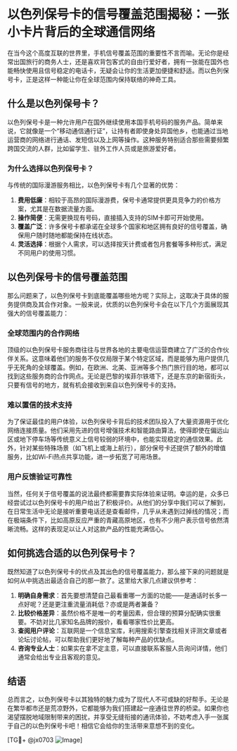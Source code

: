 # 以色列保号卡的信号覆盖范围揭秘：一张小卡片背后的全球通信网络

在当今这个高度互联的世界里，手机信号覆盖范围的重要性不言而喻。无论你是经常出国旅行的商务人士，还是喜欢背包客式的自由行爱好者，拥有一张能在国外也能畅快使用且信号稳定的电话卡，无疑会让你的生活更加便捷和舒适。而以色列保号卡，正是这样一种能让你在全球范围内保持联络的神奇工具。

## 什么是以色列保号卡？

以色列保号卡是一种允许用户在国外继续使用本国手机号码的服务产品。简单来说，它就像是一个“移动通信通行证”，让持有者即使身处异国他乡，也能通过当地运营商的网络进行通话、发短信以及上网等操作。这种服务特别适合那些需要频繁跨国交流的人群，比如留学生、驻外工作人员或是旅游爱好者。

### 为什么选择以色列保号卡？

与传统的国际漫游服务相比，以色列保号卡有几个显著的优势：

1. **费用低廉**：相较于高昂的国际漫游费，保号卡通常提供更具竞争力的价格方案，尤其是在数据流量方面。
2. **操作简便**：无需更换现有号码，直接插入支持的SIM卡即可开始使用。
3. **覆盖广泛**：许多保号卡都承诺在全球多个国家和地区拥有良好的信号覆盖，确保用户随时随地都能保持在线状态。
4. **灵活选择**：根据个人需求，可以选择按天计费或者包月套餐等多种形式，满足不同用户的使用习惯。

## 以色列保号卡的信号覆盖范围

那么问题来了，以色列保号卡到底能覆盖哪些地方呢？实际上，这取决于具体的服务提供商及其合作对象。一般来说，优质的以色列保号卡会在以下几个方面展现其强大的信号覆盖能力：

### 全球范围内的合作网络

顶级的以色列保号卡服务商往往与世界各地的主要电信运营商建立了广泛的合作伙伴关系。这意味着他们的服务不仅仅局限于某个特定区域，而是能够为用户提供几乎无死角的全球覆盖。例如，在欧洲、北美、亚洲等多个热门旅行目的地，都可以找到这些服务商的合作网点。无论是巴黎的埃菲尔铁塔下，还是东京的新宿街头，只要有信号的地方，就有机会接收到来自以色列保号卡的支持。

### 难以置信的技术支持

为了保证最佳的用户体验，以色列保号卡背后的技术团队投入了大量资源用于优化网络连接质量。他们采用先进的信号增强技术和智能路由算法，使得即使在偏远山区或地下停车场等传统意义上信号较弱的环境中，也能实现稳定的通信效果。此外，针对某些特殊场景（如飞机上或海上航行），部分保号卡还提供了额外的增值服务，比如Wi-Fi热点共享功能，进一步拓宽了可用场景。

### 用户反馈验证可靠性

当然，任何关于信号覆盖的说法最终都需要靠实际体验来证明。幸运的是，众多已经尝试过以色列保号卡的用户给出了积极评价。从他们的分享中我们可以了解到，在日常生活中无论是接听重要电话还是查看邮件，几乎从未遇到过掉线的情况；而在极端条件下，比如高原反应严重的青藏高原地区，也有不少用户表示信号依然清晰流畅。这样的表现足以让人对这款产品的性能充满信心。

## 如何挑选合适的以色列保号卡？

既然知道了以色列保号卡的优点及其出色的信号覆盖能力，那么接下来的问题就是如何从中挑选出最适合自己的那一款了。这里给大家几点建议供参考：

1. **明确自身需求**：首先要想清楚自己最看重哪一方面的功能——是通话时长多一点好呢？还是更注重流量消耗低？亦或是两者兼备？
2. **比较价格差异**：虽然价格不是唯一的考量因素，但合理的预算分配确实很重要。不妨对比几家知名品牌的报价，看看哪家性价比更高。
3. **查阅用户评论**：互联网是一个信息宝库，利用搜索引擎查找相关评测文章或者论坛讨论帖，可以帮助我们更好地了解每种产品的优缺点。
4. **咨询专业人士**：如果实在拿不定主意，可以直接联系客服人员询问详情，他们通常会给出专业且客观的意见。

## 结语

总而言之，以色列保号卡以其独特的魅力成为了现代人不可或缺的好帮手。无论是在繁华都市还是荒凉野外，它都能够为我们搭建起一座通往世界的桥梁。如果你也渴望摆脱地域限制带来的困扰，并享受无缝衔接的通讯体验，不妨考虑入手一张属于自己的以色列保号卡吧！相信它会给你的生活带来意想不到的变化。

[TG💪+ @jx0703 ![Image](https://github.com/user-attachments/assets/dbca1d08-cadb-493c-b0ec-ad6f7a83f270)]